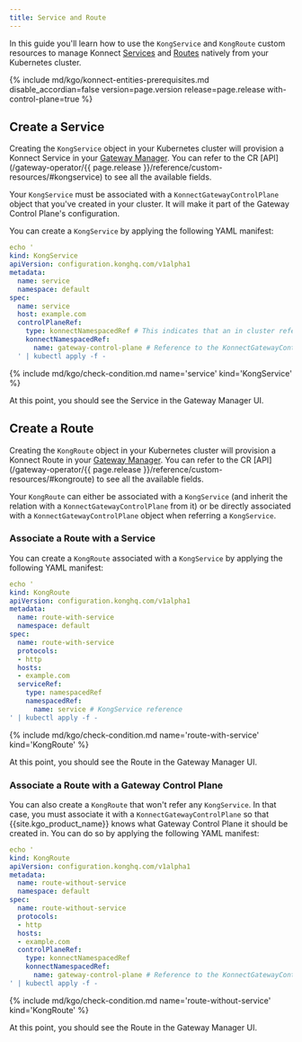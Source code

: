 ```yaml
---
title: Service and Route
---
```


In this guide you'll learn how to use the `KongService` and `KongRoute` custom resources to
manage Konnect [Services](/konnect/gateway-manager/configuration/#gateway-services)
and [Routes](/konnect/gateway-manager/configuration/#routes) natively from your Kubernetes cluster.

{% include md/kgo/konnect-entities-prerequisites.md disable_accordian=false version=page.version release=page.release
with-control-plane=true %}

## Create a Service

Creating the `KongService` object in your Kubernetes cluster will provision a Konnect Service in
your [Gateway Manager](/konnect/gateway-manager).
You can refer to the CR [API](/gateway-operator/{{ page.release }}/reference/custom-resources/#kongservice)
to see all the available fields.

Your `KongService` must be associated with a `KonnectGatewayControlPlane` object that you've created in your cluster.
It will make it part of the Gateway Control Plane's configuration.

You can create a `KongService` by applying the following YAML manifest:

```yaml
echo '
kind: KongService
apiVersion: configuration.konghq.com/v1alpha1
metadata:
  name: service
  namespace: default
spec:
  name: service
  host: example.com
  controlPlaneRef:
    type: konnectNamespacedRef # This indicates that an in cluster reference is used
    konnectNamespacedRef:
      name: gateway-control-plane # Reference to the KonnectGatewayControlPlane object
  ' | kubectl apply -f -
```

{% include md/kgo/check-condition.md name='service' kind='KongService' %}

At this point, you should see the Service in the Gateway Manager UI.

## Create a Route

Creating the `KongRoute` object in your Kubernetes cluster will provision a Konnect Route in
your [Gateway Manager](/konnect/gateway-manager).
You can refer to the CR [API](/gateway-operator/{{ page.release }}/reference/custom-resources/#kongroute) to see all the available fields.

Your `KongRoute` can either be associated with a `KongService` (and inherit the relation with a `KonnectGatewayControlPlane` from it)
or be directly associated with a `KonnectGatewayControlPlane` object when referring a `KongService`.

### Associate a Route with a Service

You can create a `KongRoute` associated with a `KongService` by applying the following YAML manifest:

```yaml
echo '
kind: KongRoute
apiVersion: configuration.konghq.com/v1alpha1
metadata:
  name: route-with-service
  namespace: default
spec:
  name: route-with-service
  protocols:
  - http
  hosts:
  - example.com
  serviceRef:
    type: namespacedRef
    namespacedRef:
      name: service # KongService reference
' | kubectl apply -f -
```

{% include md/kgo/check-condition.md name='route-with-service' kind='KongRoute' %}

At this point, you should see the Route in the Gateway Manager UI.

### Associate a Route with a Gateway Control Plane

You can also create a `KongRoute` that won't refer any `KongService`. In that case, you must associate it with a 
`KonnectGatewayControlPlane` so that {{site.kgo_product_name}} knows what Gateway Control Plane it should be created in.
You can do so by applying the following YAML manifest:

```yaml
echo '
kind: KongRoute
apiVersion: configuration.konghq.com/v1alpha1
metadata:
  name: route-without-service
  namespace: default
spec:
  name: route-without-service
  protocols:
  - http
  hosts:
  - example.com
  controlPlaneRef:
    type: konnectNamespacedRef
    konnectNamespacedRef:
      name: gateway-control-plane # Reference to the KonnectGatewayControlPlane object
' | kubectl apply -f -
```

{% include md/kgo/check-condition.md name='route-without-service' kind='KongRoute' %}

At this point, you should see the Route in the Gateway Manager UI.
